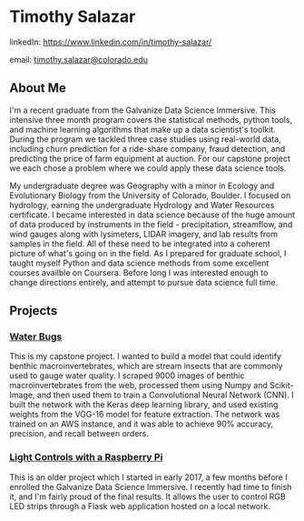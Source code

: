 # Timothy Salazar
linkedIn: https://www.linkedin.com/in/timothy-salazar/

email: timothy.salazar@colorado.edu

## About Me

I'm a recent graduate from the Galvanize Data Science Immersive. This intensive three month program covers the statistical methods, python tools, and machine learning algorithms that make up a data scientist's toolkit. During the program we tackled three case studies using real-world data, including churn prediction for a ride-share company, fraud detection, and predicting the price of farm equipment at auction. For our capstone project we each chose a problem where we could apply these data science tools. 

My undergraduate degree was Geography with a minor in Ecology and Evolutionary Biology from the University of Colorado, Boulder. I focused on hydrology, earning the undergraduate Hydrology and Water Resources certificate. I became interested in data science because of the huge amount of data produced by instruments in the field - precipitation, streamflow, and wind gauges along with lysimeters, LIDAR imagery, and lab results from samples in the field. All of these need to be integrated into a coherent picture of what's going on in the field. As I prepared for graduate school, I taught myself Python and data science methods from some excellent courses availble on Coursera. Before long I was interested enough to change directions entirely, and attempt to pursue data science full time. 

## Projects

### [Water Bugs](https://github.com/timothy-salazar/water-bugs "Water Bugs Repository")
This is my capstone project. I wanted to build a model that could identify benthic macroinvertebrates, which are stream insects that are commonly used to gauge water quality. I scraped 9000 images of benthic macroinvertebrates from the web, processed them using Numpy and Scikit-Image, and then used them to train a Convolutional Neural Network (CNN). I built the network with the Keras deep learning library, and used existing weights from the VGG-16 model for feature extraction. The network was trained on an AWS instance, and it was able to achieve 90% accuracy, precision, and recall between orders.
### [Light Controls with a Raspberry Pi](https://github.com/timothy-salazar/light_controls "Light Controls Repository")
This is an older project which I started in early 2017, a few months before I enrolled the Galvanize Data Science Immersive. I recently had time to finish it, and I'm fairly proud of the final results. It allows the user to control RGB LED strips through a Flask web application hosted on a local network. 
